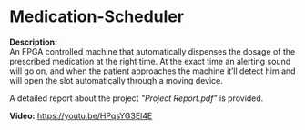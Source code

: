 # Medication-Scheduler

**Description:**
<br/>An FPGA controlled machine that automatically dispenses the dosage of the prescribed medication at the right time. At the exact time an alerting sound will go on, and when the patient approaches the machine it’ll detect him and will open the slot automatically through a moving device.

A detailed report about the project _"Project Report.pdf"_ is provided.

**Video:** https://youtu.be/HPqsYG3El4E
